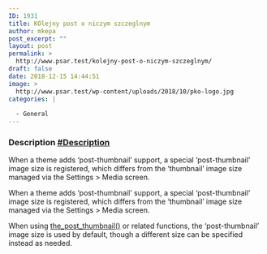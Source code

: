 ```yaml
---
ID: 1931
title: KOlejny post o niczym szczeglnym
author: mkepa
post_excerpt: ""
layout: post
permalink: >
  http://www.psar.test/kolejny-post-o-niczym-szczeglnym/
draft: false
date: 2018-12-15 14:44:51
image: >
  http://www.psar.test/wp-content/uploads/2018/10/pko-logo.jpg
categories: |
  
  - General
---
```

<!-- wp:heading {"level":3} -->
<h3 id="description">Description&nbsp;<a href="https://developer.wordpress.org/reference/functions/get_the_post_thumbnail/#description">#Description</a></h3>
<!-- /wp:heading -->

<!-- wp:paragraph -->
<p>When a theme adds ‘post-thumbnail’ support, a special ‘post-thumbnail’ image size is registered, which differs from the ‘thumbnail’ image size managed via the Settings &gt; Media screen.</p>
<!-- /wp:paragraph -->

<!-- wp:paragraph -->
<p>When a theme adds ‘post-thumbnail’ support, a special ‘post-thumbnail’ image size is registered, which differs from the ‘thumbnail’ image size managed via the Settings &gt; Media screen.</p>
<!-- /wp:paragraph -->

<!-- wp:paragraph -->
<p>When using&nbsp;<a href="https://developer.wordpress.org/reference/functions/the_post_thumbnail/">the_post_thumbnail()</a>&nbsp;or related functions, the ‘post-thumbnail’ image size is used by default, though a different size can be specified instead as needed.</p>
<!-- /wp:paragraph -->